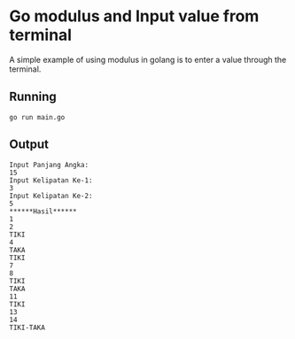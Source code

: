 
# Go modulus and Input value from terminal

A simple example of using modulus in golang is to enter a value through the terminal.


## Running

```golang
go run main.go
```

## Output
```golang
Input Panjang Angka: 
15
Input Kelipatan Ke-1: 
3 
Input Kelipatan Ke-2: 
5
******Hasil******
1
2
TIKI
4
TAKA
TIKI
7
8
TIKI
TAKA
11
TIKI
13
14
TIKI-TAKA
```
